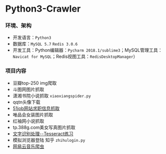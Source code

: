# Python3-Crawler

### 环境、架构
- 开发语言：`Python3`
- 数据库：`MySQL 5.7` `Redis 3.0.6`
- 开发工具：Python编辑器：`Pycharm 2018.1/sublime3`；MySQL管理工具：`Navicat for MySQL`；Redis视图工具：`RedisDesktopManager`）

### 项目内容
- 豆瓣top-250 img爬取
- 斗图网图片抓取
- 潇湘书院小说抓取  `xiaoxiangspider.py`
- qqtn头像下载
- [51job网站求职信息抓取](https://github.com/HAOyanWEI24/Crawler/tree/master/job51)
- 唯品会女装图片抓取
- 红袖网小说抓取
- tp.388g.com美女写真图片抓取
- [文字识别处理--Tesseract练习 ](https://github.com/HAOyanWEI24/Crawler/tree/master/verify)
- 模拟浏览器登陆 知乎 `zhihulogin.py`
- [网易云音乐爬虫](https://github.com/HAOyanWEI24/Crawler/tree/master/music163-master)
